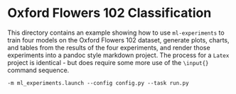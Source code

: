 # Oxford Flowers 102 Classification

This directory contains an example showing how to use `ml-experiments` to train four
models on the Oxford Flowers 102 dataset, generate plots, charts, and tables from the
results  of the four experiments, and render those experiments into a pandoc style markdown
project.  The process for a `Latex` project is identical - but does require some more
use of the `\input{}` command sequence.

```
-m ml_experiments.launch --config config.py --task run.py
```
